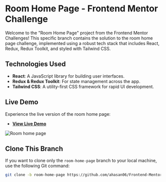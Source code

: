 # Room Home Page - Frontend Mentor Challenge

Welcome to the "Room Home Page" project from the Frontend Mentor Challenges! This specific branch contains the solution to the room home page challenge, implemented using a robust tech stack that includes React, Redux, Redux Toolkit, and styled with Tailwind CSS.

## Technologies Used

- **React**: A JavaScript library for building user interfaces.
- **Redux & Redux Toolkit**: For state management across the app.
- **Tailwind CSS**: A utility-first CSS framework for rapid UI development.

## Live Demo

Experience the live version of the room home page:
- **[View Live Demo](https://room-home-page-react.netlify.app/)**
  
![Room home page](https://github.com/user-attachments/assets/330f2ed1-5fc1-443d-8a5d-b21708d6761f)
## Clone This Branch
If you want to clone only the `room-home-page` branch to your local machine, use the following Git command:

```bash
git clone -b room-home-page https://github.com/ahasan06/Frontend-MentorChallenges.git
